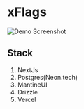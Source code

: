 # xFlags

![Demo Screenshot](https://res.cloudinary.com/prvnbist/image/upload/v1732470731/Screenshot_2024-11-24_at_11.22.07_PM_cbcrsm.jpg)

## Stack
1. NextJs
2. Postgres(Neon.tech)
3. MantineUI
4. Drizzle
5. Vercel